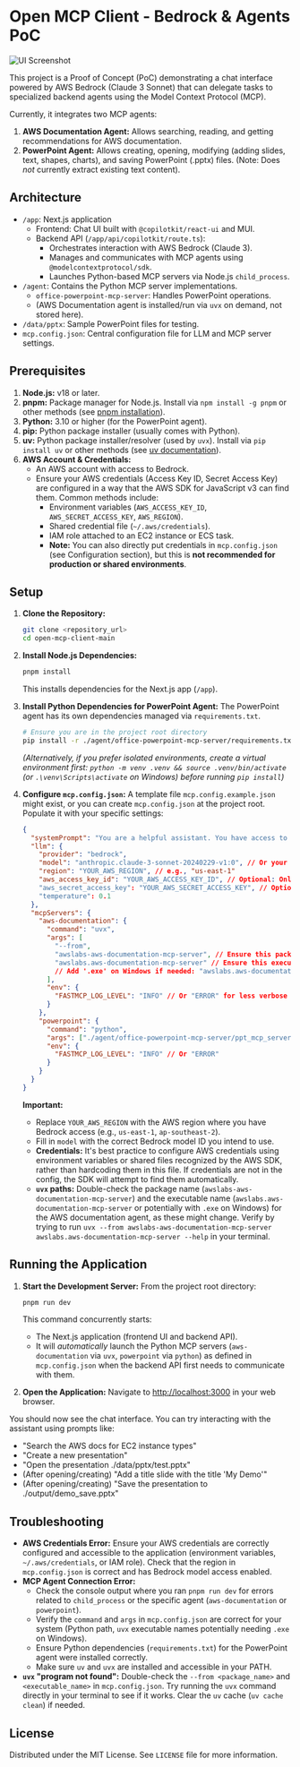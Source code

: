 # Open MCP Client - Bedrock & Agents PoC

![UI Screenshot](https://github.com/user-attachments/assets/364b6705-14d4-4e6d-bea7-fb9f12664fab)

This project is a Proof of Concept (PoC) demonstrating a chat interface powered by AWS Bedrock (Claude 3 Sonnet) that can delegate tasks to specialized backend agents using the Model Context Protocol (MCP).

Currently, it integrates two MCP agents:

1.  **AWS Documentation Agent:** Allows searching, reading, and getting recommendations for AWS documentation.
2.  **PowerPoint Agent:** Allows creating, opening, modifying (adding slides, text, shapes, charts), and saving PowerPoint (.pptx) files. (Note: Does _not_ currently extract existing text content).

## Architecture

- `/app`: Next.js application
  - Frontend: Chat UI built with `@copilotkit/react-ui` and MUI.
  - Backend API (`/app/api/copilotkit/route.ts`):
    - Orchestrates interaction with AWS Bedrock (Claude 3).
    - Manages and communicates with MCP agents using `@modelcontextprotocol/sdk`.
    - Launches Python-based MCP servers via Node.js `child_process`.
- `/agent`: Contains the Python MCP server implementations.
  - `office-powerpoint-mcp-server`: Handles PowerPoint operations.
  - (AWS Documentation agent is installed/run via `uvx` on demand, not stored here).
- `/data/pptx`: Sample PowerPoint files for testing.
- `mcp.config.json`: Central configuration file for LLM and MCP server settings.

## Prerequisites

1.  **Node.js:** v18 or later.
2.  **pnpm:** Package manager for Node.js. Install via `npm install -g pnpm` or other methods (see [pnpm installation](https://pnpm.io/installation)).
3.  **Python:** 3.10 or higher (for the PowerPoint agent).
4.  **pip:** Python package installer (usually comes with Python).
5.  **uv:** Python package installer/resolver (used by `uvx`). Install via `pip install uv` or other methods (see [uv documentation](https://github.com/astral-sh/uv)).
6.  **AWS Account & Credentials:**
    - An AWS account with access to Bedrock.
    - Ensure your AWS credentials (Access Key ID, Secret Access Key) are configured in a way that the AWS SDK for JavaScript v3 can find them. Common methods include:
      - Environment variables (`AWS_ACCESS_KEY_ID`, `AWS_SECRET_ACCESS_KEY`, `AWS_REGION`).
      - Shared credential file (`~/.aws/credentials`).
      - IAM role attached to an EC2 instance or ECS task.
      - **Note:** You can also directly put credentials in `mcp.config.json` (see Configuration section), but this is **not recommended for production or shared environments**.

## Setup

1.  **Clone the Repository:**

    ```bash
    git clone <repository_url>
    cd open-mcp-client-main
    ```

2.  **Install Node.js Dependencies:**

    ```bash
    pnpm install
    ```

    This installs dependencies for the Next.js app (`/app`).

3.  **Install Python Dependencies for PowerPoint Agent:**
    The PowerPoint agent has its own dependencies managed via `requirements.txt`.

    ```bash
    # Ensure you are in the project root directory
    pip install -r ./agent/office-powerpoint-mcp-server/requirements.txt
    ```

    _(Alternatively, if you prefer isolated environments, create a virtual environment first: `python -m venv .venv && source .venv/bin/activate` (or `.\venv\Scripts\activate` on Windows) before running `pip install`)_

4.  **Configure `mcp.config.json`:**
    A template file `mcp.config.example.json` might exist, or you can create `mcp.config.json` at the project root. Populate it with your specific settings:

    ```json
    {
      "systemPrompt": "You are a helpful assistant. You have access to tools for searching AWS documentation and manipulating PowerPoint files. Use the tools when appropriate. For PowerPoint tasks, you need to open or create a presentation first to get an ID, then use that ID for subsequent operations like adding slides or saving. For file paths, use relative paths like './data/pptx/test.pptx' or './output/new_file.pptx'.",
      "llm": {
        "provider": "bedrock",
        "model": "anthropic.claude-3-sonnet-20240229-v1:0", // Or your preferred Claude 3 model
        "region": "YOUR_AWS_REGION", // e.g., "us-east-1"
        "aws_access_key_id": "YOUR_AWS_ACCESS_KEY_ID", // Optional: Only if not configured elsewhere (NOT RECOMMENDED)
        "aws_secret_access_key": "YOUR_AWS_SECRET_ACCESS_KEY", // Optional: Only if not configured elsewhere (NOT RECOMMENDED)
        "temperature": 0.1
      },
      "mcpServers": {
        "aws-documentation": {
          "command": "uvx",
          "args": [
            "--from",
            "awslabs-aws-documentation-mcp-server", // Ensure this package name is correct
            "awslabs.aws-documentation-mcp-server" // Ensure this executable name is correct
            // Add '.exe' on Windows if needed: "awslabs.aws-documentation-mcp-server.exe"
          ],
          "env": {
            "FASTMCP_LOG_LEVEL": "INFO" // Or "ERROR" for less verbose logs
          }
        },
        "powerpoint": {
          "command": "python",
          "args": ["./agent/office-powerpoint-mcp-server/ppt_mcp_server.py"],
          "env": {
            "FASTMCP_LOG_LEVEL": "INFO" // Or "ERROR"
          }
        }
      }
    }
    ```

    **Important:**

    - Replace `YOUR_AWS_REGION` with the AWS region where you have Bedrock access (e.g., `us-east-1`, `ap-southeast-2`).
    - Fill in `model` with the correct Bedrock model ID you intend to use.
    - **Credentials:** It's best practice to configure AWS credentials using environment variables or shared files recognized by the AWS SDK, rather than hardcoding them in this file. If credentials are not in the config, the SDK will attempt to find them automatically.
    - **`uvx` paths:** Double-check the package name (`awslabs-aws-documentation-mcp-server`) and the executable name (`awslabs.aws-documentation-mcp-server` or potentially with `.exe` on Windows) for the AWS documentation agent, as these might change. Verify by trying to run `uvx --from awslabs-aws-documentation-mcp-server awslabs.aws-documentation-mcp-server --help` in your terminal.

## Running the Application

1.  **Start the Development Server:**
    From the project root directory:

    ```bash
    pnpm run dev
    ```

    This command concurrently starts:

    - The Next.js application (frontend UI and backend API).
    - It will _automatically_ launch the Python MCP servers (`aws-documentation` via `uvx`, `powerpoint` via `python`) as defined in `mcp.config.json` when the backend API first needs to communicate with them.

2.  **Open the Application:**
    Navigate to [http://localhost:3000](http://localhost:3000) in your web browser.

You should now see the chat interface. You can try interacting with the assistant using prompts like:

- "Search the AWS docs for EC2 instance types"
- "Create a new presentation"
- "Open the presentation ./data/pptx/test.pptx"
- (After opening/creating) "Add a title slide with the title 'My Demo'"
- (After opening/creating) "Save the presentation to ./output/demo_save.pptx"

## Troubleshooting

- **AWS Credentials Error:** Ensure your AWS credentials are correctly configured and accessible to the application (environment variables, `~/.aws/credentials`, or IAM role). Check that the region in `mcp.config.json` is correct and has Bedrock model access enabled.
- **MCP Agent Connection Error:**
  - Check the console output where you ran `pnpm run dev` for errors related to `child_process` or the specific agent (`aws-documentation` or `powerpoint`).
  - Verify the `command` and `args` in `mcp.config.json` are correct for your system (Python path, `uvx` executable names potentially needing `.exe` on Windows).
  - Ensure Python dependencies (`requirements.txt`) for the PowerPoint agent were installed correctly.
  - Make sure `uv` and `uvx` are installed and accessible in your PATH.
- **`uvx` "program not found":** Double-check the `--from <package_name>` and `<executable_name>` in `mcp.config.json`. Try running the `uvx` command directly in your terminal to see if it works. Clear the `uv` cache (`uv cache clean`) if needed.

## License

Distributed under the MIT License. See `LICENSE` file for more information.
